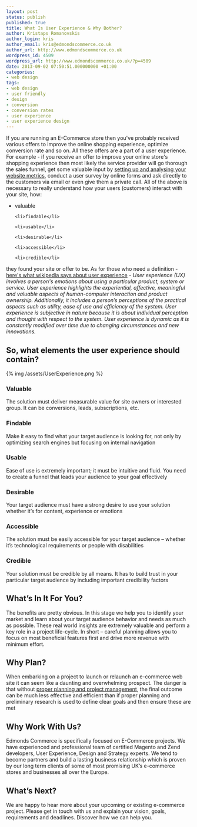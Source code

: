 ```yaml
---
layout: post
status: publish
published: true
title: What Is User Experience & Why Bother?
author: Kristaps Romanovskis
author_login: kris
author_email: kris@edmondscommerce.co.uk
author_url: http://www.edmondscommerce.co.uk
wordpress_id: 4509
wordpress_url: http://www.edmondscommerce.co.uk/?p=4509
date: 2013-09-02 07:50:51.000000000 +01:00
categories:
- web design
tags:
- web design
- user friendly
- design
- conversion
- conversion rates
- user experience
- user experience design
---
```

If you are running an E-Commerce store then you've probably received various offers to improve the online shopping experience, optimize conversion rate and so on. All these offers are a part of a user experience. For example - if you receive an offer to improve your online store's shopping experience then most likely the service provider will go thorough the sales funnel, get some valuable input by <a href="http://www.edmondscommerce.co.uk/conversion-rate-optimization/using-advanced-analytics-to-improve-conversion-rates/" title="Using Advanced Analytics to Improve Conversion Rates" target="_blank">setting up and analysing your website metrics</a>, conduct a user survey by online forms and ask directly to the customers via email or even give them a private call. 
All of the above is necessary to really understand how your users (customers) interact with your site, how:

<ul>
	<li>valuable</li>

	<li>findable</li>

	<li>usable</li>

	<li>desirable</li>

	<li>accessible</li>

	<li>credible</li>
</ul>

they found your site or offer to be. As for those who need a definition - <a href="http://en.wikipedia.org/wiki/User_experience" title="User Experience - Wikipedia" target="_blank">here's what wikipedia says about user experience</a> - <em>User experience (UX) involves a person's emotions about using a particular product, system or service. User experience highlights the experiential, affective, meaningful and valuable aspects of human-computer interaction and product ownership. Additionally, it includes a person’s perceptions of the practical aspects such as utility, ease of use and efficiency of the system. User experience is subjective in nature because it is about individual perception and thought with respect to the system. User experience is dynamic as it is constantly modified over time due to changing circumstances and new innovations.</em>

<h2>So, what elements the user experience should contain?</h2>

{% img  /assets/UserExperience.png %}

<h3>Valuable</h3>
The solution must deliver measurable value for site owners or interested group. It can be conversions, leads, subscriptions, etc.
<h3>Findable</h3>
Make it easy to find what your target audience is looking for, not only by optimizing search engines but focusing on internal navigation
<h3>Usable</h3>
Ease of use is extremely important; it must be intuitive and fluid. You need to create a funnel that leads your audience to your goal effectively
<h3>Desirable</h3>
Your target audience must have a strong desire to use your solution whether it’s for content, experience or emotions
<h3>Accessible</h3>
The solution must be easily accessible for your target audience – whether it’s technological requirements or people with disabilities
<h3>Credible</h3>
Your solution must be credible by all means. It has to build trust in your particular target audience by including important credibility factors
<h2>What’s In It For You?</h2>
The benefits are pretty obvious. In this stage we help you to identify your market and learn about your target audience behavior and needs as much as possible. These real world insights are extremely valuable and perform a key role in a project life-cycle. In short – careful planning allows you to focus on most beneficial features first and drive more revenue with minimum effort.
<h2>Why Plan?</h2>
When embarking on a project to launch or relaunch an e-commerce web site it can seem like a daunting and overwhelming prospect. The danger is that without <a href="http://www.edmondscommerce.co.uk/web-project-management/guidelines-of-effective-web-project-workflow/" title="Guidelines of Effective Web Project Management" target="_blank">proper planning and project management</a>, the final outcome can be much less effective and efficient than if proper planning and preliminary research is used to define clear goals and then ensure these are met
<h2>Why Work With Us?</h2>
Edmonds Commerce is specifically focused on E-Commerce projects. We have experienced and professional team of certified Magento and Zend developers, User Experience, Design and Strategy experts. We tend to become partners and build a lasting business relationship which is proven by our long term clients of some of most promising UK’s e-commerce stores and businesses all over the Europe.
<h2>What’s Next?</h2>
We are happy to hear more about your upcoming or existing e-commerce project. Please get in touch with us and explain your vision, goals, requirements and deadlines. Discover how we can help you.

